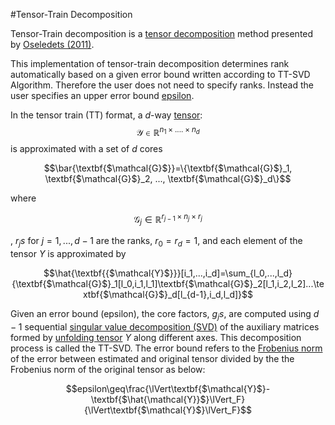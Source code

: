 #Tensor-Train Decomposition


Tensor-Train decomposition is a [tensor decomposition](https://en.wikipedia.org/wiki/Tensor_decomposition) method presented by [Oseledets (2011)](https://epubs.siam.org/doi/10.1137/090752286).

This implementation of tensor-train decomposition determines rank automatically based on a given error bound written according to TT-SVD Algorithm. Therefore the user does not need to specify ranks. Instead the user specifies an upper error bound [epsilon](#epsilon-id). 

In the tensor train (TT) format, a $d$-way [tensor](https://en.wikipedia.org/wiki/Tensor): $$\textbf{$\mathcal{Y}$} \in \mathbb{R}^{n_1\times .... \times n_d}$$ is approximated with a set of $d$ cores

$$\bar{\textbf{$\mathcal{G}$}}=\{\textbf{$\mathcal{G}$}_1, \textbf{$\mathcal{G}$}_2, ..., \textbf{$\mathcal{G}$}_d\}$$ 

where 

$$\textbf{$\mathcal{G}$}_j \in \mathbb{R}^{r_{j-1}\times n_j \times r_{j}}$$

, $r_js$ for $j=1,...,d-1$ are the ranks, $r_0=r_d=1$, and each element of the tensor $Y$ is approximated by

$$\hat{\textbf{{$\mathcal{Y}$}}}[i_1,...,i_d]=\sum_{l_0,...,l_d} {\textbf{$\mathcal{G}$}_1[l_0,i_1,l_1]\textbf{$\mathcal{G}$}_2[l_1,i_2,l_2]...\textbf{$\mathcal{G}$}_d[l_{d-1},i_d,l_d]}$$

Given an error bound (epsilon), the core factors, $g_js$, are computed using $d-1$ sequential [singular value decomposition (SVD)](https://en.wikipedia.org/wiki/Singular_value_decomposition) of the auxiliary matrices formed by [unfolding tensor]() $Y$ along different axes. This decomposition process is called the TT-SVD. The error bound refers to the [Frobenius norm]() of the error between estimated and original tensor divided by the the Frobenius norm of the original tensor as below:

<a name="epsilon-id"></a>
$$epsilon\geq\frac{\lVert\textbf{$\mathcal{Y}$}-\textbf{$\hat{\mathcal{Y}}$}\lVert_F}{\lVert\textbf{$\mathcal{Y}$}\lVert_F}$$
